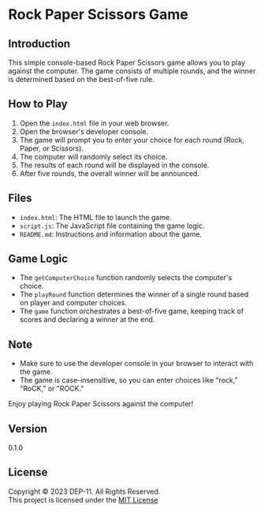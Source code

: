 # Rock Paper Scissors Game

## Introduction

This simple console-based Rock Paper Scissors game allows you to play against the computer. The game consists of multiple rounds, and the winner is determined based on the best-of-five rule.

## How to Play

1. Open the `index.html` file in your web browser.
2. Open the browser's developer console.
3. The game will prompt you to enter your choice for each round (Rock, Paper, or Scissors).
4. The computer will randomly select its choice.
5. The results of each round will be displayed in the console.
6. After five rounds, the overall winner will be announced.

## Files

- `index.html`: The HTML file to launch the game.
- `script.js`: The JavaScript file containing the game logic.
- `README.md`: Instructions and information about the game.

## Game Logic

- The `getComputerChoice` function randomly selects the computer's choice.
- The `playRound` function determines the winner of a single round based on player and computer choices.
- The `game` function orchestrates a best-of-five game, keeping track of scores and declaring a winner at the end.

## Note

- Make sure to use the developer console in your browser to interact with the game.
- The game is case-insensitive, so you can enter choices like "rock," "RoCK," or "ROCK."

Enjoy playing Rock Paper Scissors against the computer!

## Version
0.1.0

## License
Copyright &copy; 2023 DEP-11. All Rights Reserved. <br>
This project is licensed under the [MIT License](License.txt)
